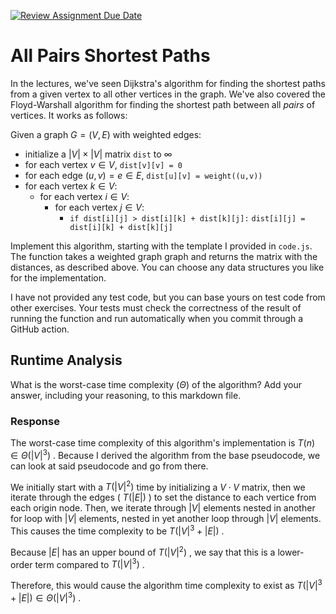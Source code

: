 [![Review Assignment Due Date](https://classroom.github.com/assets/deadline-readme-button-24ddc0f5d75046c5622901739e7c5dd533143b0c8e959d652212380cedb1ea36.svg)](https://classroom.github.com/a/2i4vCRmk)
# All Pairs Shortest Paths

In the lectures, we've seen Dijkstra's algorithm for finding the shortest paths
from a given vertex to all other vertices in the graph. We've also covered the
Floyd-Warshall algorithm for finding the shortest path between all *pairs* of
vertices. It works as follows:

Given a graph $G = (V, E)$ with weighted edges:
- initialize a $|V|\times|V|$ matrix `dist` to $\infty$
- for each vertex $v \in V$, `dist[v][v] = 0`
- for each edge $(u,v) = e \in E$, `dist[u][v] = weight((u,v))`
- for each vertex $k\in V$:
    - for each vertex $i\in V$:
        - for each vertex $j\in V$:
            - `if dist[i][j] > dist[i][k] + dist[k][j]:`
              `dist[i][j] = dist[i][k] + dist[k][j]`

Implement this algorithm, starting with the template I provided in `code.js`.
The function takes a weighted graph graph and returns the matrix with the
distances, as described above. You can choose any data structures you like for
the implementation.

I have not provided any test code, but you can base yours on test code from
other exercises. Your tests must check the correctness of the result of running
the function and run automatically when you commit through a GitHub action.

## Runtime Analysis

What is the worst-case time complexity ($\Theta$) of the algorithm? Add your
answer, including your reasoning, to this markdown file.

### Response

The worst-case time complexity of this algorithm's implementation is
$T(n) \in \Theta(|V|^3)$ . Because I derived the algorithm from the 
base pseudocode, we can look at said pseudocode and go from there.

We initially start with a $T(|V|^2)$ time by initializing a $V \cdot V$
matrix, then we iterate through the edges ( $T(|E|)$ ) to set the distance
to each vertice from each origin node. Then, we iterate through $|V|$ elements
nested in another for loop with $|V|$ elements, nested in yet another loop
through $|V|$ elements. This causes the time complexity to be $T(|V|^3 + |E|)$ .

Because $|E|$ has an upper bound of $T(|V|^2)$ , we say
that this is a lower-order term compared to $T(|V|^3)$ .

Therefore, this would cause the algorithm time
complexity to exist as $T(|V|^3 + |E|) \in \Theta(|V|^3)$ .